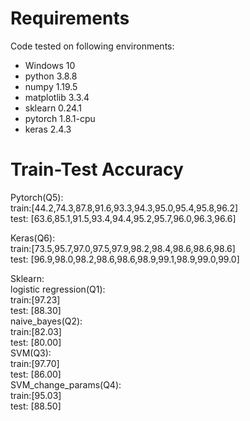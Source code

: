# Requirements
Code tested on following environments:
* Windows 10
* python 3.8.8
* numpy 1.19.5
* matplotlib 3.3.4
* sklearn 0.24.1
* pytorch 1.8.1-cpu
* keras 2.4.3

# Train-Test Accuracy

Pytorch(Q5):  
    train:[44.2,74.3,87.8,91.6,93.3,94.3,95.0,95.4,95.8,96.2]  
    test: [63.6,85.1,91.5,93.4,94.4,95.2,95.7,96.0,96.3,96.6]

Keras(Q6):  
    train:[73.5,95.7,97.0,97.5,97.9,98.2,98.4,98.6,98.6,98.6]  
    test: [96.9,98.0,98.2,98.6,98.6,98.9,99.1,98.9,99.0,99.0]

Sklearn:  
    logistic regression(Q1):  
        train:[97.23]  
        test: [88.30]  
    naive_bayes(Q2):  
        train:[82.03]  
        test: [80.00]  
    SVM(Q3):  
        train:[97.70]  
        test: [86.00]  
    SVM_change_params(Q4):  
        train:[95.03]  
        test: [88.50]